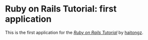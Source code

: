 # Ruby on Rails Tutorial: first application


This is the first application for the
[*Ruby on Rails Tutorial*](http://railstutorial.org/)
by [haitongz](http://haitongz.com/).

